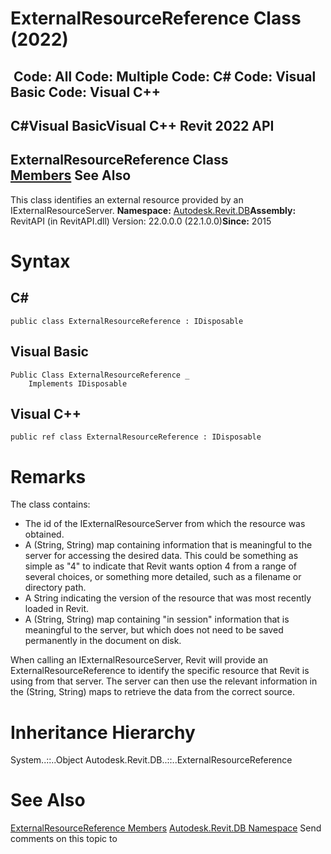 # ExternalResourceReference Class (2022)

﻿
 Code: All Code: Multiple Code: C# Code: Visual Basic Code: Visual C++   
---  
C#Visual BasicVisual C++
Revit 2022 API  
---  
ExternalResourceReference Class  
[Members](dbd1a1bb-2419-96be-f4e0-bea9c627cd9a.md "ExternalResourceReference Members") See Also  
---  
This class identifies an external resource provided by an IExternalResourceServer. 
**Namespace:** [Autodesk.Revit.DB](87546ba7-461b-c646-cbb1-2cb8f5bff8b2.md "Autodesk.Revit.DB Namespace")**Assembly:** RevitAPI (in RevitAPI.dll) Version: 22.0.0.0 (22.1.0.0)**Since:** 2015 
# Syntax
C#  
---  
```text
public class ExternalResourceReference : IDisposable
```
  
Visual Basic  
---  
```text
Public Class ExternalResourceReference _
	Implements IDisposable
```
  
Visual C++  
---  
```text
public ref class ExternalResourceReference : IDisposable
```
  
# Remarks
The class contains:
  * The id of the IExternalResourceServer from which the resource was obtained.
  * A (String, String) map containing information that is meaningful to the server for accessing the desired data. This could be something as simple as "4" to indicate that Revit wants option 4 from a range of several choices, or something more detailed, such as a filename or directory path.
  * A String indicating the version of the resource that was most recently loaded in Revit.
  * A (String, String) map containing "in session" information that is meaningful to the server, but which does not need to be saved permanently in the document on disk.

When calling an IExternalResourceServer, Revit will provide an ExternalResourceReference to identify the specific resource that Revit is using from that server. The server can then use the relevant information in the (String, String) maps to retrieve the data from the correct source.
# Inheritance Hierarchy
System..::..Object Autodesk.Revit.DB..::..ExternalResourceReference
# See Also
[ExternalResourceReference Members](dbd1a1bb-2419-96be-f4e0-bea9c627cd9a.md "ExternalResourceReference Members")
[Autodesk.Revit.DB Namespace](87546ba7-461b-c646-cbb1-2cb8f5bff8b2.md "Autodesk.Revit.DB Namespace")
Send comments on this topic to 